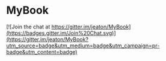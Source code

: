 MyBook
======

[![Join the chat at https://gitter.im/jeaton/MyBook](https://badges.gitter.im/Join%20Chat.svg)](https://gitter.im/jeaton/MyBook?utm_source=badge&utm_medium=badge&utm_campaign=pr-badge&utm_content=badge)
